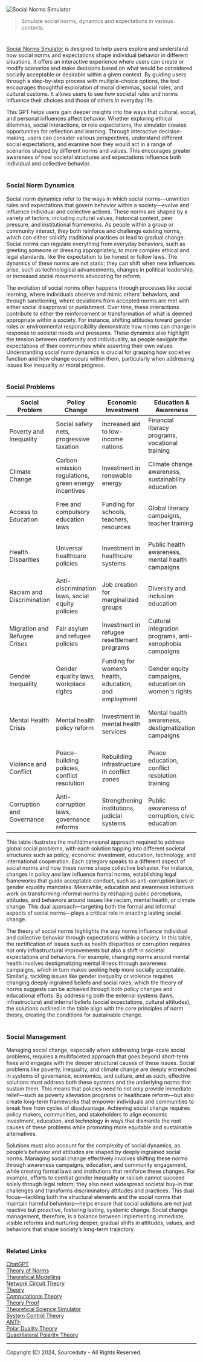 ![Social Norms Simulator](https://github.com/user-attachments/assets/7e076043-6841-4c9a-b4fb-1d24ccfd8f56)

> Simulate social norms, dynamics and expectations in various contexts. 

#

[Social Norms Smulator](https://chatgpt.com/g/g-3djiewnT0-social-norms-simulator) is designed to help users explore and understand how social norms and expectations shape individual behavior in different situations. It offers an interactive experience where users can create or modify scenarios and make decisions based on what would be considered socially acceptable or desirable within a given context. By guiding users through a step-by-step process with multiple-choice options, the tool encourages thoughtful exploration of moral dilemmas, social roles, and cultural customs. It allows users to see how societal rules and norms influence their choices and those of others in everyday life.

This GPT helps users gain deeper insights into the ways that cultural, social, and personal influences affect behavior. Whether exploring ethical dilemmas, social interactions, or role expectations, the simulator creates opportunities for reflection and learning. Through interactive decision-making, users can consider various perspectives, understand different social expectations, and examine how they would act in a range of scenarios shaped by different norms and values. This encourages greater awareness of how societal structures and expectations influence both individual and collective behavior.

#
### Social Norm Dynamics

Social norm dynamics refer to the ways in which social norms—unwritten rules and expectations that govern behavior within a society—evolve and influence individual and collective actions. These norms are shaped by a variety of factors, including cultural values, historical context, peer pressure, and institutional frameworks. As people within a group or community interact, they both reinforce and challenge existing norms, which can either solidify traditional practices or lead to gradual change. Social norms can regulate everything from everyday behaviors, such as greeting someone or dressing appropriately, to more complex ethical and legal standards, like the expectation to be honest or follow laws. The dynamics of these norms are not static; they can shift when new influences arise, such as technological advancements, changes in political leadership, or increased social movements advocating for reform.

The evolution of social norms often happens through processes like social learning, where individuals observe and mimic others' behaviors, and through sanctioning, where deviations from accepted norms are met with either social disapproval or punishment. Over time, these interactions contribute to either the reinforcement or transformation of what is deemed appropriate within a society. For instance, shifting attitudes toward gender roles or environmental responsibility demonstrate how norms can change in response to societal needs and pressures. These dynamics also highlight the tension between conformity and individuality, as people navigate the expectations of their communities while asserting their own values. Understanding social norm dynamics is crucial for grasping how societies function and how change occurs within them, particularly when addressing issues like inequality or moral progress.

#
### Social Problems

| Social Problem                  | Policy Change                    | Economic Investment          | Education & Awareness         | Technology & Infrastructure   | Global Cooperation            |
|----------------------------------|----------------------------------|------------------------------|-------------------------------|-------------------------------|-------------------------------|
| Poverty and Inequality           | Social safety nets, progressive taxation | Increased aid to low-income nations | Financial literacy programs, vocational training | Job creation, affordable housing | Cross-border aid, equitable trade policies |
| Climate Change                   | Carbon emission regulations, green energy incentives | Investment in renewable energy | Climate change awareness, sustainability education | Clean energy tech, climate resilience infrastructure | International climate agreements |
| Access to Education              | Free and compulsory education laws | Funding for schools, teachers, resources | Global literacy campaigns, teacher training | Digital learning tools, internet access in remote areas | International aid for education |
| Health Disparities               | Universal healthcare policies    | Investment in healthcare systems | Public health awareness, mental health campaigns | Hospitals, rural clinics, telemedicine | Cross-border health initiatives, pandemic preparedness |
| Racism and Discrimination        | Anti-discrimination laws, social equity policies | Job creation for marginalized groups | Diversity and inclusion education | Community-building tech, access to justice platforms | Global human rights campaigns |
| Migration and Refugee Crises     | Fair asylum and refugee policies | Investment in refugee resettlement programs | Cultural integration programs, anti-xenophobia campaigns | Housing, legal aid, healthcare for refugees | International refugee support frameworks |
| Gender Inequality                | Gender equality laws, workplace rights | Funding for women’s health, education, and employment | Gender equity campaigns, education on women's rights | Women's health clinics, maternity support systems | Global women’s rights initiatives |
| Mental Health Crisis             | Mental health policy reform      | Investment in mental health services | Mental health awareness, destigmatization campaigns | Mental health infrastructure (hospitals, clinics) | International sharing of mental health best practices |
| Violence and Conflict            | Peace-building policies, conflict resolution | Rebuilding infrastructure in conflict zones | Peace education, conflict resolution training | Community safety measures, technology for peacekeeping | International peacekeeping and diplomacy efforts |
| Corruption and Governance        | Anti-corruption laws, governance reforms | Strengthening institutions, judicial systems | Public awareness of corruption, civic education | Technology for transparency (e.g., e-governance) | International anti-corruption conventions |

This table illustrates the multidimensional approach required to address global social problems, with each solution tapping into different societal structures such as policy, economic investment, education, technology, and international cooperation. Each category speaks to a different aspect of social norms and how these norms shape collective behavior. For instance, changes in policy and law influence formal norms, establishing legal frameworks that guide acceptable conduct, such as anti-corruption laws or gender equality mandates. Meanwhile, education and awareness initiatives work on transforming informal norms by reshaping public perceptions, attitudes, and behaviors around issues like racism, mental health, or climate change. This dual approach—targeting both the formal and informal aspects of social norms—plays a critical role in enacting lasting social change.

The theory of social norms highlights the way norms influence individual and collective behavior through expectations within a society. In this table, the rectification of issues such as health disparities or corruption requires not only infrastructural improvements but also a shift in societal expectations and behaviors. For example, changing norms around mental health involves destigmatizing mental illness through awareness campaigns, which in turn makes seeking help more socially acceptable. Similarly, tackling issues like gender inequality or violence requires changing deeply ingrained beliefs and social roles, which the theory of norms suggests can be achieved through both policy changes and educational efforts. By addressing both the external systems (laws, infrastructure) and internal beliefs (social expectations, cultural attitudes), the solutions outlined in the table align with the core principles of norm theory, creating the conditions for sustainable change.

#
### Social Management

Managing social change, especially when addressing large-scale social problems, requires a multifaceted approach that goes beyond short-term fixes and engages with the deeper structural causes of these issues. Social problems like poverty, inequality, and climate change are deeply entrenched in systems of governance, economics, and culture, and as such, effective solutions must address both these systems and the underlying norms that sustain them. This means that policies need to not only provide immediate relief—such as poverty alleviation programs or healthcare reform—but also create long-term frameworks that empower individuals and communities to break free from cycles of disadvantage. Achieving social change requires policy makers, communities, and stakeholders to align economic investment, education, and technology in ways that dismantle the root causes of these problems while promoting more equitable and sustainable alternatives.

Solutions must also account for the complexity of social dynamics, as people’s behavior and attitudes are shaped by deeply ingrained social norms. Managing social change effectively involves shifting these norms through awareness campaigns, education, and community engagement, while creating formal laws and institutions that reinforce these changes. For example, efforts to combat gender inequality or racism cannot succeed solely through legal reform; they also need widespread societal buy-in that challenges and transforms discriminatory attitudes and practices. This dual focus—tackling both the structural elements and the social norms that maintain harmful behaviors—helps ensure that social solutions are not just reactive but proactive, fostering lasting, systemic change. Social change management, therefore, is a balance between implementing immediate, visible reforms and nurturing deeper, gradual shifts in attitudes, values, and behaviors that shape society’s long-term trajectory.

#
### Related Links

[ChatGPT](https://github.com/sourceduty/ChatGPT)
<br>
[Theory of Norms](https://github.com/sourceduty/Theory_of_Norms)
<br>
[Theoretical Modelling](https://github.com/sourceduty/Theoretical_Modelling)
<br>
[Network Circuit Theory](https://github.com/sourceduty/Network_Circuit_Theory)
<br>
[Theory](https://github.com/sourceduty/Theory)
<br>
[Computational Theory](https://github.com/sourceduty/Computational_Theory)
<br>
[Theory Proof](https://github.com/sourceduty/Theory_Proof)
<br>
[Theoretical Science Simulator](https://github.com/sourceduty/Theoretical_Science_Simulator)
<br>
[System Control Theory](https://github.com/sourceduty/System_Control_Theory)
<br>
[ANTI-](https://github.com/sourceduty/ANTI-)
<br>
[Polar Duality Theory](https://github.com/sourceduty/Polar_Duality_Theory)
<br>
[Quadrilateral Polarity Theory](https://github.com/sourceduty/Quadrilateral_Polarity_Theory)

***
Copyright (C) 2024, Sourceduty - All Rights Reserved.
